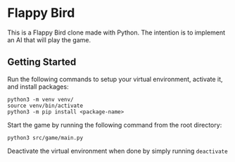 # Flappy Bird

This is a Flappy Bird clone made with Python. The intention is to implement an AI that will play the game.

## Getting Started

Run the following commands to setup your virtual environment, activate it, and install packages:

```
python3 -m venv venv/
source venv/bin/activate
python3 -m pip install <package-name>
```

Start the game by running the following command from the root directory:
```
python3 src/game/main.py
```

Deactivate the virtual environment when done by simply running `deactivate`